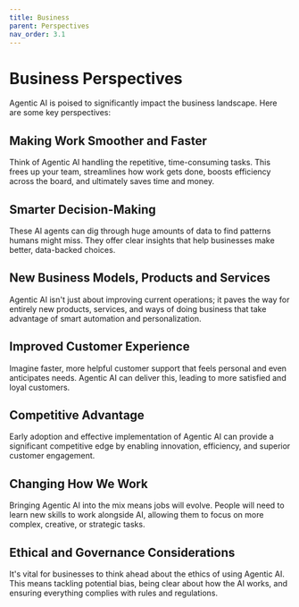 ```yaml
---
title: Business
parent: Perspectives
nav_order: 3.1
---
```


# Business Perspectives

Agentic AI is poised to significantly impact the business landscape. Here are some key perspectives:

## Making Work Smoother and Faster
Think of Agentic AI handling the repetitive, time-consuming tasks. This frees up your team, streamlines how work gets done, boosts efficiency across the board, and ultimately saves time and money.

## Smarter Decision-Making
These AI agents can dig through huge amounts of data to find patterns humans might miss. They offer clear insights that help businesses make better, data-backed choices.

## New Business Models, Products and Services
Agentic AI isn't just about improving current operations; it paves the way for entirely new products, services, and ways of doing business that take advantage of smart automation and personalization.

## Improved Customer Experience
Imagine faster, more helpful customer support that feels personal and even anticipates needs. Agentic AI can deliver this, leading to more satisfied and loyal customers.

## Competitive Advantage
Early adoption and effective implementation of Agentic AI can provide a significant competitive edge by enabling innovation, efficiency, and superior customer engagement.

## Changing How We Work
Bringing Agentic AI into the mix means jobs will evolve. People will need to learn new skills to work alongside AI, allowing them to focus on more complex, creative, or strategic tasks.

## Ethical and Governance Considerations
It's vital for businesses to think ahead about the ethics of using Agentic AI. This means tackling potential bias, being clear about how the AI works, and ensuring everything complies with rules and regulations.